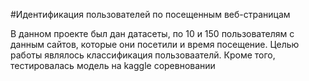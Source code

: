 #Идентификация пользователей по посещенным веб-страницам

В данном проекте был дан датасеты, по 10 и 150 пользователям с данным сайтов, которые они посетили и время посещение. 
Целью работы являлось классификация пользоваателй. Кроме того, тестировалась модель на kaggle соревновании
